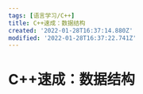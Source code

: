 ```yaml
---
tags: [语言学习/C++]
title: C++速成：数据结构
created: '2022-01-28T16:37:14.880Z'
modified: '2022-01-28T16:37:22.741Z'
---
```


# C++速成：数据结构
